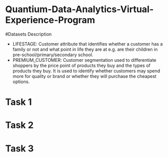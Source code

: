 # Quantium-Data-Analytics-Virtual-Experience-Program

#Datasets Description
* LIFESTAGE: Customer attribute that identifies whether a customer has a family or not and what point in life they are at e.g. are their children in pre-school/primary/secondary school.
* PREMIUM_CUSTOMER: Customer segmentation used to differentiate shoppers by the price point of products they buy and the types of products they buy. It is used to identify whether customers may spend more for quality or brand or whether they will purchase the cheapest options.

# Task 1

# Task 2

# Task 3
